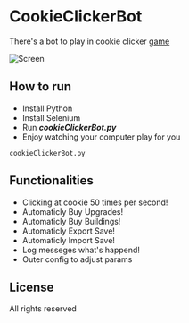 # CookieClickerBot
There's a bot to play in cookie clicker [game](https://orteil.dashnet.org/cookieclicker/)

![Screen](https://github.com/stepkos/cookieClickerBot/screen.png)


## How to run
* Install Python
* Install Selenium
* Run ***cookieClickerBot.py***
* Enjoy watching your computer play for you
```
cookieClickerBot.py
```

## Functionalities
* Clicking at cookie 50 times per second!
* Automaticly Buy Upgrades!
* Automaticly Buy Buildings!
* Automaticly Export Save!
* Automaticly Import Save!
* Log messeges what's happend!
* Outer config to adjust params

## License
All rights reserved
